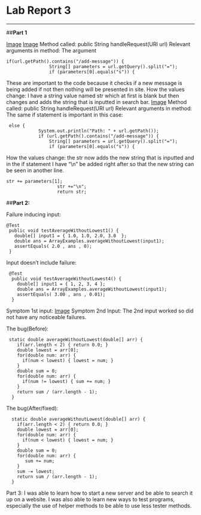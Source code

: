 # Lab Report 3
---
##**Part 1**

[Image](http://url/a.png)
[Image](http://url/a.png)
Method called: public String handleRequest(URI url)
Relevant arguments in method: The argument 
```
if(url.getPath().contains("/add-message")) {
                String[] parameters = url.getQuery().split("=");
                if (parameters[0].equals("s")) {
```
These are important to the code because it checks if a new message is being added if not then nothing will be presented in site.
How the values change: I have a string value named str which at first is blank but then changes and adds the string that is inputted in search bar.
[Image](http://url/a.png)
Method called: public String handleRequest(URI url)
Relevant arguments in method: The same if statement is important in this case:
```
 else {
            System.out.println("Path: " + url.getPath());
            if (url.getPath().contains("/add-message")) {
                String[] parameters = url.getQuery().split("=");
                if (parameters[0].equals("s")) {

```
How the values change: the str now adds the new string that is inputted and in the if statement I have “\n” be added right after so that the new string can be seen in another line.
 ```
 str += parameters[1];
                    str +="\n";
                    return str;
```


##**Part 2:**

Failure inducing input:
 ```
 @Test
  public void testAverageWithoutLowest1() {
    double[] input1 = { 1.0, 1.0, 2.0, 3.0  };
    double ans = ArrayExamples.averageWithoutLowest(input1);
    assertEquals( 2.0 , ans , 0);
  }
```
Input doesn’t include failure:
```
 @Test
  public void testAverageWithoutLowest4() {
    double[] input1 = { 1, 2, 3, 4 };
    double ans = ArrayExamples.averageWithoutLowest(input1);
    assertEquals( 3.00 , ans , 0.01);
  }
```
Symptom 1st input:
[Image](http://url/a.png)
Symptom 2nd Input:
The 2nd input worked so did not have any noticeable failures.

The bug(Before):
```
 static double averageWithoutLowest(double[] arr) {
    if(arr.length < 2) { return 0.0; }
    double lowest = arr[0];
    for(double num: arr) {
      if(num < lowest) { lowest = num; }
    }
    double sum = 0;
    for(double num: arr) {
      if(num != lowest) { sum += num; }
    }
    return sum / (arr.length - 1);
  }
```
The bug(After/fixed):
```
  static double averageWithoutLowest(double[] arr) {
    if(arr.length < 2) { return 0.0; }
    double lowest = arr[0];
    for(double num: arr) {
      if(num < lowest) { lowest = num; }
    }
    double sum = 0;
    for(double num: arr) {
       sum += num;
    }
    sum -= lowest;
    return sum / (arr.length - 1);
  }

```
Part 3: 
I was able to learn how to start a new server and be able to search it up on a website. I was also able to learn new ways to test programs, especially the use of helper methods to be able to use less tester methods.

